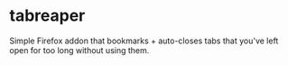 tabreaper
=========

Simple Firefox addon that bookmarks + auto-closes tabs that you&#39;ve left open for too long without using them.